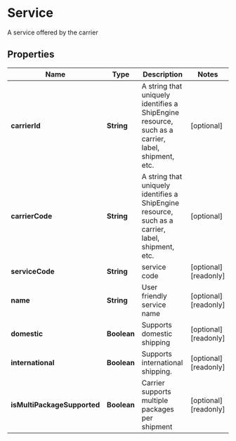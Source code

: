 

# Service

A service offered by the carrier

## Properties

| Name | Type | Description | Notes |
|------------ | ------------- | ------------- | -------------|
|**carrierId** | **String** | A string that uniquely identifies a ShipEngine resource, such as a carrier, label, shipment, etc. |  [optional] |
|**carrierCode** | **String** | A string that uniquely identifies a ShipEngine resource, such as a carrier, label, shipment, etc. |  [optional] |
|**serviceCode** | **String** | service code |  [optional] [readonly] |
|**name** | **String** | User friendly service name |  [optional] [readonly] |
|**domestic** | **Boolean** | Supports domestic shipping |  [optional] [readonly] |
|**international** | **Boolean** | Supports international shipping. |  [optional] [readonly] |
|**isMultiPackageSupported** | **Boolean** | Carrier supports multiple packages per shipment |  [optional] [readonly] |




